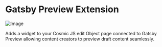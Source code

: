 # Gatsby Preview Extension

![Image](https://cosmic-s3.imgix.net/ab5b03b0-dbab-11e9-ba30-c7b2db93e684-preview.jpg)

Adds a widget to your Cosmic JS edit Object page connected to Gatsby Preview allowing content creators to preview draft content seamlessly.

